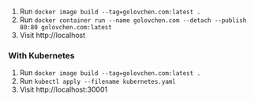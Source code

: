 1. Run `docker image build --tag=golovchen.com:latest .`
2. Run `docker container run --name golovchen.com --detach --publish 80:80 golovchen.com:latest`
3. Visit http://localhost

### With Kubernetes
1. Run `docker image build --tag=golovchen.com:latest .`
1. Run `kubectl apply --filename kubernetes.yaml`
2. Visit http://localhost:30001

